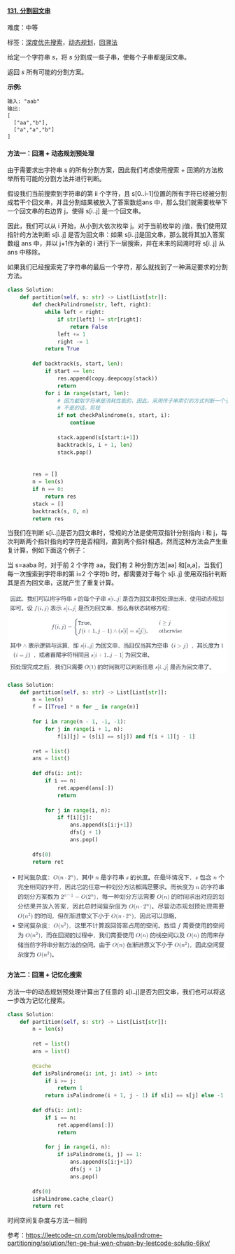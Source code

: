 #### [131. 分割回文串](https://leetcode-cn.com/problems/palindrome-partitioning/)

难度：中等

标签：[深度优先搜索](../Topic/深度优先搜索.md)，[动态规划](../Topic/动态规划.md)，[回溯法](../Topic/回溯法.md)

给定一个字符串 *s*，将 *s* 分割成一些子串，使每个子串都是回文串。

返回 *s* 所有可能的分割方案。

**示例:**

```
输入: "aab"
输出:
[
  ["aa","b"],
  ["a","a","b"]
]
```

#### 方法一：回溯 + 动态规划预处理

由于需要求出字符串 s 的所有分割方案，因此我们考虑使用搜索 + 回溯的方法枚举所有可能的分割方法并进行判断。

假设我们当前搜索到字符串的第 ii 个字符，且 s[0..i-1]位置的所有字符已经被分割成若干个回文串，并且分割结果被放入了答案数组ans 中，那么我们就需要枚举下一个回文串的右边界 j，使得 s[i..j] 是一个回文串。

因此，我们可以从 i 开始，从小到大依次枚举 j。对于当前枚举的 j值，我们使用双指针的方法判断 s[i..j] 是否为回文串：如果 s[i..j]是回文串，那么就将其加入答案数组 ans 中，并以 j+1作为新的 i 进行下一层搜索，并在未来的回溯时将 s[i..j] 从ans 中移除。

如果我们已经搜索完了字符串的最后一个字符，那么就找到了一种满足要求的分割方法。

```python
class Solution:
    def partition(self, s: str) -> List[List[str]]:
        def checkPalindrome(str, left, right):
            while left < right:
                if str[left] != str[right]:
                    return False
                left += 1
                right -= 1
            return True

        def backtrack(s, start, len):
            if start == len:
                res.append(copy.deepcopy(stack))
                return
            for i in range(start, len):
                # 因为截取字符串是消耗性能的，因此，采用传子串索引的方式判断一个子串是否是回文子串
                # 不是的话，剪枝
                if not checkPalindrome(s, start, i):
                    continue

                stack.append(s[start:i+1])
                backtrack(s, i + 1, len)
                stack.pop()


        res = []
        n = len(s)
        if n == 0:
            return res
        stack = []
        backtrack(s, 0, n)
        return res
```

当我们在判断 s[i..j]是否为回文串时，常规的方法是使用双指针分别指向 i 和 j，每次判断两个指针指向的字符是否相同，直到两个指针相遇。然而这种方法会产生重复计算，例如下面这个例子：

当 s=aaba 时，对于前 2 个字符 aa，我们有 2 种分割方法[aa] 和[a,a]，当我们每一次搜索到字符串的第 i=2 个字符b 时，都需要对于每个 s[i..j] 使用双指针判断其是否为回文串，这就产生了重复计算。

![image-20210910234244706](img/image-20210910234244706.png)

```python
class Solution:
    def partition(self, s: str) -> List[List[str]]:
        n = len(s)
        f = [[True] * n for _ in range(n)]

        for i in range(n - 1, -1, -1):
            for j in range(i + 1, n):
                f[i][j] = (s[i] == s[j]) and f[i + 1][j - 1]

        ret = list()
        ans = list()

        def dfs(i: int):
            if i == n:
                ret.append(ans[:])
                return
            
            for j in range(i, n):
                if f[i][j]:
                    ans.append(s[i:j+1])
                    dfs(j + 1)
                    ans.pop()

        dfs(0)
        return ret
```

![image-20210910234328234](img/image-20210910234328234.png)

#### 方法二：回溯 + 记忆化搜索

方法一中的动态规划预处理计算出了任意的 s[i..j]是否为回文串，我们也可以将这一步改为记忆化搜索。

```python
class Solution:
    def partition(self, s: str) -> List[List[str]]:
        n = len(s)

        ret = list()
        ans = list()

        @cache
        def isPalindrome(i: int, j: int) -> int:
            if i >= j:
                return 1
            return isPalindrome(i + 1, j - 1) if s[i] == s[j] else -1

        def dfs(i: int):
            if i == n:
                ret.append(ans[:])
                return
            
            for j in range(i, n):
                if isPalindrome(i, j) == 1:
                    ans.append(s[i:j+1])
                    dfs(j + 1)
                    ans.pop()

        dfs(0)
        isPalindrome.cache_clear()
        return ret
```

时间空间复杂度与方法一相同

参考：https://leetcode-cn.com/problems/palindrome-partitioning/solution/fen-ge-hui-wen-chuan-by-leetcode-solutio-6jkv/

